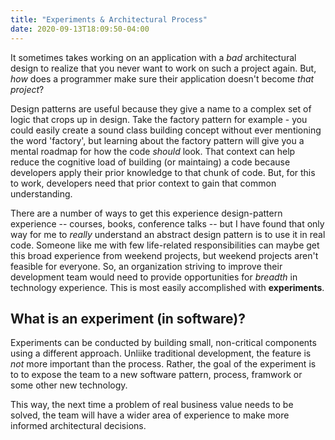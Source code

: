 ```yaml
---
title: "Experiments & Architectural Process"
date: 2020-09-13T18:09:50-04:00
---
```


It sometimes takes working on an application with a *bad* architectural design to realize that you never want to work on such a project again.
But, *how* does a programmer make sure their application doesn't become *that project*?

<!--more-->

Design patterns are useful because they give a name to a complex set of logic that crops up in design.
Take the factory pattern for example - you could easily create a sound class building concept without ever mentioning the word 'factory', but learning about the factory pattern will give you a mental roadmap for how the code *should* look.
That context can help reduce the cognitive load of building (or maintaing) a code because developers apply their prior knowledge to that chunk of code.
But, for this to work, developers need that prior context to gain that common understanding.

There are a number of ways to get this experience design-pattern experience -- courses, books, conference talks -- but I have found that only way for me to *really* understand an abstract design pattern is to use it in real code.
Someone like me with few life-related responsibilities can maybe get this broad experience from weekend projects, but weekend projects aren't feasible for everyone.
So, an organization striving to improve their development team would need to provide opportunities for *breadth* in technology experience.
This is most easily accomplished with **experiments**.

## What is an experiment (in software)?

Experiments can be conducted by building small, non-critical components using a different approach.
Unliike traditional development, the feature is *not* more important than the process.
Rather, the goal of the experiment is to to expose the team to a new software pattern, process, framwork or some other new technology.

This way, the next time a problem of real business value needs to be solved, the team will have a wider area of experience to make more informed architectural decisions.


